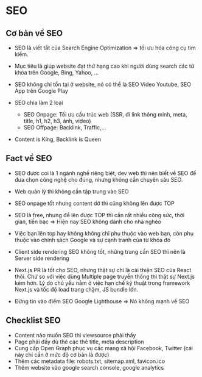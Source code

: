 # SEO

## Cơ bản về SEO

- SEO là viết tắt của Search Engine Optimization => tối ưu hóa công cụ tìm kiếm.

- Mục tiêu là giúp website đạt thứ hạng cao khi người dùng search các từ khóa trên Google, Bing, Yahoo, ...

- SEO không chỉ tồn tại ở website, nó có thể là SEO Video Youtube, SEO App trên Google Play

- SEO chia làm 2 loại

  - SEO Onpage: Tối ưu cấu trúc web (SSR, đi link thông minh, meta, title, h1, h2, h3, ảnh, video)
  - SEO Offpage: Backlink, Traffic,...

- Content is King, Backlink is Queen

## Fact về SEO

- SEO được coi là 1 ngành nghề riêng biệt, dev web thì nên biết về SEO để đưa chọn công nghệ cho đúng, nhưng không cần chuyên sâu SEO.

- Web quản lý thì không cần tập trung vào SEO

- SEO onpage tốt nhưng content dỡ thì cũng không lên được TOP

- SEO là free, nhưng để lên được TOP thì cần rất nhiều công sức, thời gian, tiền bạc => Hiện nay SEO không dành cho nhà nghèo

- Việc bạn lên top hay không không chỉ phụ thuộc vào web bạn, còn phụ thuộc vào chính sách Google và sự cạnh tranh của từ khóa đó

- Client side rendering SEO không tốt, những trang cần SEO thì nên là Server side rendering

- Next.js PR là tốt cho SEO, nhưng thật sự chỉ là cải thiện SEO của React thôi. Chứ so với việc dùng Multiple page truyền thống thì thật sự Next.js kém hơn. Lý do chủ yếu nằm ở việc hạn chế kỹ thuật trong framework Next.js và tốc độ load trang chậm, JS bundle lớn.

- Đừng tin vào điểm SEO Google Lighthouse => Nó không mạnh về SEO

## Checklist SEO

- Content nào muốn SEO thì viewsource phải thấy
- Page phải đầy đủ thẻ các thẻ title, meta description
- Cung cấp Open Graph phục vụ các mạng xã hội Facebook, Twitter (cái này chỉ cần ở mức độ cơ bản là được)
- Thêm các metadata file: robots.txt, sitemap.xml, favicon.ico
- Thêm website vào google search console, google analytics